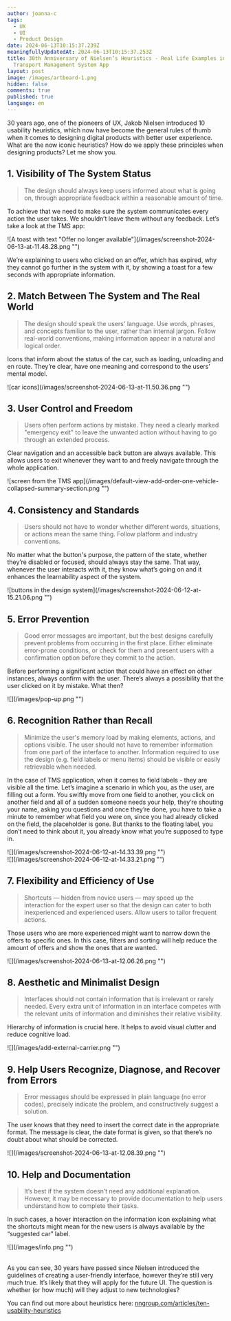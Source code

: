 ```yaml
---
author: joanna-c
tags:
  - UX
  - UI
  - Product Design
date: 2024-06-13T10:15:37.239Z
meaningfullyUpdatedAt: 2024-06-13T10:15:37.253Z
title: 30th Anniversary of Nielsen’s Heuristics - Real Life Examples in
  Transport Management System App
layout: post
image: /images/artboard-1.png
hidden: false
comments: true
published: true
language: en
---
```

30 years ago, one of the pioneers of UX, Jakob Nielsen introduced 10 usability heuristics, which now have become the general rules of thumb when it comes to designing digital products with better user experience. What are the now iconic heuristics? How do we apply these principles when designing products? Let me show you.

## 1. Visibility of The System Status

> The design should always keep users informed about what is going on, through appropriate feedback within a reasonable amount of time.

To achieve that we need to make sure the system communicates every action the user takes. We shouldn’t leave them without any feedback. Let’s take a look at the TMS app: 

<div className="image">![A toast with text "Offer no longer available"](/images/screenshot-2024-06-13-at-11.48.28.png "")</div>

We’re explaining to users who clicked on an offer, which has expired, why they cannot go further in the system with it, by showing a toast for a few seconds with appropriate information.

## 2. Match Between The System and The Real World

> The design should speak the users' language. Use words, phrases, and concepts familiar to the user, rather than internal jargon. Follow real-world conventions, making information appear in a natural and logical order.

Icons that inform about the status of the car, such as loading, unloading and en route. They’re clear, have one meaning and correspond to the users’ mental model. 

<div className="image">![car icons](/images/screenshot-2024-06-13-at-11.50.36.png "")</div>

## 3. User Control and Freedom

> Users often perform actions by mistake. They need a clearly marked "emergency exit" to leave the unwanted action without having to go through an extended process.

Clear navigation and an accessible back button are always available. This allows users to exit whenever they want to and freely navigate through the whole application.

<div className="image">![screen from the TMS app](/images/default-view-add-order-one-vehicle-collapsed-summary-section.png "")</div>

## 4. Consistency and Standards

> Users should not have to wonder whether different words, situations, or actions mean the same thing. Follow platform and industry conventions.

No matter what the button's purpose, the pattern of the state, whether they’re disabled or focused, should always stay the same. That way, whenever the user interacts with it, they know what’s going on and it enhances the learnability aspect of the system. 

<div className="image">![buttons in the design system](/images/screenshot-2024-06-12-at-15.21.06.png "")</div>

## 5. Error Prevention

> Good error messages are important, but the best designs carefully prevent problems from occurring in the first place. Either eliminate error-prone conditions, or check for them and present users with a confirmation option before they commit to the action.

Before performing a significant action that could have an effect on other instances, always confirm with the user. There’s always a possibility that the user clicked on it by mistake. What then? 

<div className="image">![](/images/pop-up.png "")</div>

## 6. Recognition Rather than Recall

> Minimize the user's memory load by making elements, actions, and options visible. The user should not have to remember information from one part of the interface to another. Information required to use the design (e.g. field labels or menu items) should be visible or easily retrievable when needed.

In the case of TMS application, when it comes to field labels - they are visible all the time. Let’s imagine a scenario in which you, as the user, are filling out a form. You swiftly move from one field to another, you click on another field and all of a sudden someone needs your help, they’re shouting your name, asking you questions and once they’re done, you have to take a minute to remember what field you were on, since you had already clicked on the field, the placeholder is gone. But thanks to the floating label, you don’t need to think about it, you already know what you’re supposed to type in. 

<div className="image">![](/images/screenshot-2024-06-12-at-14.33.39.png "")</div>

<div className="image">![](/images/screenshot-2024-06-12-at-14.33.21.png "")</div>

## 7. Flexibility and Efficiency of Use

> Shortcuts — hidden from novice users — may speed up the interaction for the expert user so that the design can cater to both inexperienced and experienced users. Allow users to tailor frequent actions.

Those users who are more experienced might want to narrow down the offers to specific ones. In this case, filters and sorting will help reduce the amount of offers and show the ones that are wanted. 

<div className="image">![](/images/screenshot-2024-06-13-at-12.06.26.png "")</div>

## 8. Aesthetic and Minimalist Design

> Interfaces should not contain information that is irrelevant or rarely needed. Every extra unit of information in an interface competes with the relevant units of information and diminishes their relative visibility.

Hierarchy of information is crucial here. It helps to avoid visual clutter and reduce cognitive load.

<div className="image">![](/images/add-external-carrier.png "")</div>

## 9. Help Users Recognize, Diagnose, and Recover from Errors

> Error messages should be expressed in plain language (no error codes), precisely indicate the problem, and constructively suggest a solution.

The user knows that they need to insert the correct date in the appropriate format. The message is clear, the date format is given, so that there’s no doubt about what should be corrected. 

<div className="image">![](/images/screenshot-2024-06-13-at-12.08.39.png "")</div>

## 10. Help and Documentation

> It’s best if the system doesn’t need any additional explanation. However, it may be necessary to provide documentation to help users understand how to complete their tasks.

In such cases, a hover interaction on the information icon explaining what the shortcuts might mean for the new users is always available by the “suggested car” label. 

<div className="image">![](/images/info.png "")</div>

\
As you can see, 30 years have passed since Nielsen introduced the guidelines of creating a user-friendly interface, however they’re still very much true. It’s likely that they will apply for the future UI. The question is whether (or how much) will they adjust to new technologies? 

You can find out more about heuristics here: [nngroup.com/articles/ten-usability-heuristics](nngroup.com/articles/ten-usability-heuristics)